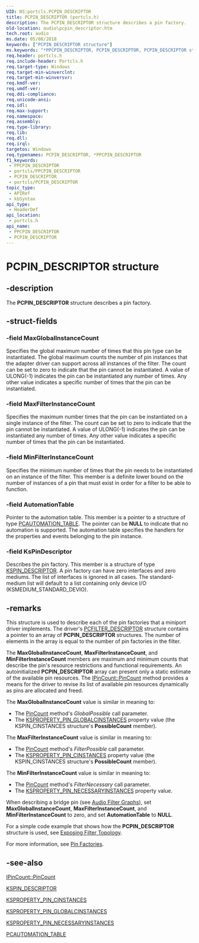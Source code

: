 ```yaml
---
UID: NS:portcls.PCPIN_DESCRIPTOR
title: PCPIN_DESCRIPTOR (portcls.h)
description: The PCPIN_DESCRIPTOR structure describes a pin factory.
old-location: audio\pcpin_descriptor.htm
tech.root: audio
ms.date: 05/08/2018
keywords: ["PCPIN_DESCRIPTOR structure"]
ms.keywords: "*PPCPIN_DESCRIPTOR, PCPIN_DESCRIPTOR, PCPIN_DESCRIPTOR structure [Audio Devices], PPCPIN_DESCRIPTOR, PPCPIN_DESCRIPTOR structure pointer [Audio Devices], audio.pcpin_descriptor, audpc-struct_475141ba-bf2e-4425-92ac-02649248e19f.xml, portcls/PCPIN_DESCRIPTOR, portcls/PPCPIN_DESCRIPTOR"
req.header: portcls.h
req.include-header: Portcls.h
req.target-type: Windows
req.target-min-winverclnt: 
req.target-min-winversvr: 
req.kmdf-ver: 
req.umdf-ver: 
req.ddi-compliance: 
req.unicode-ansi: 
req.idl: 
req.max-support: 
req.namespace: 
req.assembly: 
req.type-library: 
req.lib: 
req.dll: 
req.irql: 
targetos: Windows
req.typenames: PCPIN_DESCRIPTOR, *PPCPIN_DESCRIPTOR
f1_keywords:
 - PPCPIN_DESCRIPTOR
 - portcls/PPCPIN_DESCRIPTOR
 - PCPIN_DESCRIPTOR
 - portcls/PCPIN_DESCRIPTOR
topic_type:
 - APIRef
 - kbSyntax
api_type:
 - HeaderDef
api_location:
 - portcls.h
api_name:
 - PPCPIN_DESCRIPTOR
 - PCPIN_DESCRIPTOR
---
```


# PCPIN_DESCRIPTOR structure


## -description

The <b>PCPIN_DESCRIPTOR</b> structure describes a pin factory.

## -struct-fields

### -field MaxGlobalInstanceCount

Specifies the global maximum number of times that this pin type can be instantiated. The global maximum counts the number of pin instances that the adapter driver can support across all instances of the filter. The count can be set to zero to indicate that the pin cannot be instantiated. A value of ULONG(-1) indicates the pin can be instantiated any number of times. Any other value indicates a specific number of times that the pin can be instantiated.

### -field MaxFilterInstanceCount

Specifies the maximum number times that the pin can be instantiated on a single instance of the filter. The count can be set to zero to indicate that the pin cannot be instantiated. A value of ULONG(-1) indicates the pin can be instantiated any number of times. Any other value indicates a specific number of times that the pin can be instantiated.

### -field MinFilterInstanceCount

Specifies the minimum number of times that the pin needs to be instantiated on an instance of the filter. This member is a definite lower bound on the number of instances of a pin that must exist in order for a filter to be able to function.

### -field AutomationTable

Pointer to the automation table. This member is a pointer to a structure of type <a href="/windows-hardware/drivers/ddi/portcls/ns-portcls-pcautomation_table">PCAUTOMATION_TABLE</a>. The pointer can be <b>NULL</b> to indicate that no automation is supported. The automation table specifies the handlers for the properties and events belonging to the pin instance.

### -field KsPinDescriptor

Describes the pin factory. This member is a structure of type <a href="/windows-hardware/drivers/ddi/ks/ns-ks-kspin_descriptor">KSPIN_DESCRIPTOR</a>. A pin factory can have zero interfaces and zero mediums. The list of interfaces is ignored in all cases. The standard-medium list will default to a list containing only device I/O (KSMEDIUM_STANDARD_DEVIO).

## -remarks

This structure is used to describe each of the pin factories that a miniport driver implements. The driver's <a href="/windows-hardware/drivers/ddi/portcls/ns-portcls-pcfilter_descriptor">PCFILTER_DESCRIPTOR</a> structure contains a pointer to an array of <b>PCPIN_DESCRIPTOR</b> structures. The number of elements in the array is equal to the number of pin factories in the filter.

The <b>MaxGlobalInstanceCount</b>, <b>MaxFilterInstanceCount</b>, and <b>MinFilterInstanceCount</b> members are maximum and minimum counts that describe the pin's resource restrictions and functional requirements. An autoinitialized <b>PCPIN_DESCRIPTOR</b> array can present only a static estimate of the available pin resources. The <a href="/windows-hardware/drivers/ddi/portcls/nf-portcls-ipincount-pincount">IPinCount::PinCount</a> method provides a means for the driver to revise its list of available pin resources dynamically as pins are allocated and freed.

The <b>MaxGlobalInstanceCount</b> value is similar in meaning to:

<ul>
<li>
The <a href="/windows-hardware/drivers/ddi/portcls/nf-portcls-ipincount-pincount">PinCount</a> method's <i>GlobalPossible</i> call parameter.

</li>
<li>
The <a href="/windows-hardware/drivers/stream/ksproperty-pin-globalcinstances">KSPROPERTY_PIN_GLOBALCINSTANCES</a> property value (the KSPIN_CINSTANCES structure's <b>PossibleCount</b> member).

</li>
</ul>
The <b>MaxFilterInstanceCount</b> value is similar in meaning to:

<ul>
<li>
The <a href="/windows-hardware/drivers/ddi/portcls/nf-portcls-ipincount-pincount">PinCount</a> method's <i>FilterPossible</i> call parameter.

</li>
<li>
The <a href="/windows-hardware/drivers/stream/ksproperty-pin-cinstances">KSPROPERTY_PIN_CINSTANCES</a> property value (the KSPIN_CINSTANCES structure's <b>PossibleCount</b> member).

</li>
</ul>
The <b>MinFilterInstanceCount</b> value is similar in meaning to:

<ul>
<li>
The <a href="/windows-hardware/drivers/ddi/portcls/nf-portcls-ipincount-pincount">PinCount</a> method's <i>FilterNecessary</i> call parameter.

</li>
<li>
The <a href="/windows-hardware/drivers/stream/ksproperty-pin-necessaryinstances">KSPROPERTY_PIN_NECESSARYINSTANCES</a> property value.

</li>
</ul>
When describing a bridge pin (see <a href="/windows-hardware/drivers/audio/audio-filter-graphs">Audio Filter Graphs</a>), set <b>MaxGlobalInstanceCount</b>, <b>MaxFilterInstanceCount</b>, and <b>MinFilterInstanceCount</b> to zero, and set <b>AutomationTable</b> to <b>NULL</b>.

For a simple code example that shows how the <b>PCPIN_DESCRIPTOR</b> structure is used, see <a href="/windows-hardware/drivers/audio/exposing-filter-topology">Exposing Filter Topology</a>.

For more information, see <a href="/windows-hardware/drivers/audio/pin-factories">Pin Factories</a>.

## -see-also

<a href="/windows-hardware/drivers/ddi/portcls/nf-portcls-ipincount-pincount">IPinCount::PinCount</a>



<a href="/windows-hardware/drivers/ddi/ks/ns-ks-kspin_descriptor">KSPIN_DESCRIPTOR</a>



<a href="/windows-hardware/drivers/stream/ksproperty-pin-cinstances">KSPROPERTY_PIN_CINSTANCES</a>



<a href="/windows-hardware/drivers/stream/ksproperty-pin-globalcinstances">KSPROPERTY_PIN_GLOBALCINSTANCES</a>



<a href="/windows-hardware/drivers/stream/ksproperty-pin-necessaryinstances">KSPROPERTY_PIN_NECESSARYINSTANCES</a>



<a href="/windows-hardware/drivers/ddi/portcls/ns-portcls-pcautomation_table">PCAUTOMATION_TABLE</a>

